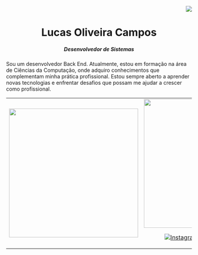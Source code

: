 <p align="right">
  <a href="https://visitorbadge.io/status?path=https%3A%2F%2Fgithub.com%2Flucasoliveira04"><img src="https://api.visitorbadge.io/api/visitors?path=https%3A%2F%2Fgithub.com%2Flucasoliveira04&label=Profile%20Views&labelColor=%23ffe4c8&countColor=%2386092c&style=flat" /></a>
</p>

<h1 align="center">Lucas Oliveira Campos</h1>
<h5 align="center">Desenvolvedor de Sistemas</h5>

<p>
    Sou um desenvolvedor Back End. 
    Atualmente, estou em formação na área de Ciências da Computação, onde adquiro conhecimentos que complementam minha prática profissional. 
    Estou sempre aberto a aprender novas tecnologias e enfrentar desafios que possam me ajudar a crescer como profissional.
</p>

<table align="center">
  <tr>
    <td align="center">
      <img src="https://github-readme-stats.vercel.app/api/top-langs/?username=lucasoliveira04&langs_count=4" style="width:350px;"/>
    </td>
    <td align="center">
      <img src="https://github-readme-stats.vercel.app/api?username=lucasoliveira04" style="width:350px;"/>
      <p>
        <a href="https://www.instagram.com/lucasoliveira.04_/?next=%2F"><img src="https://img.shields.io/badge/-Instagram-%23E4405F?style=for-the-badge&logo=instagram&logoColor=white" alt="Instagram"></a>
        <a href="mailto:camposdlucasoli@gmail.com"><img src="https://img.shields.io/badge/Gmail-D14836?style=for-the-badge&logo=gmail&logoColor=white" alt="Gmail"></a>
        <a href="https://www.linkedin.com/in/lucas-oliveira-campos"><img src="https://img.shields.io/badge/LinkedIn-0077B5?style=for-the-badge&logo=linkedin&logoColor=white" alt="LinkedIn"></a>
      </p>
    </td>
  </tr>
</table>

